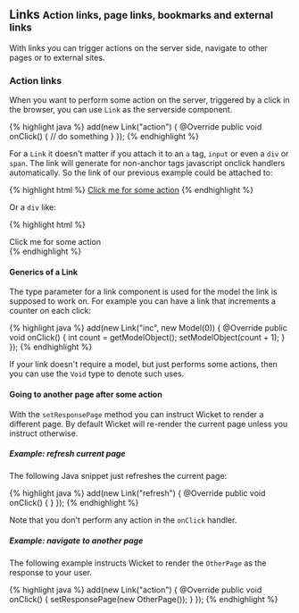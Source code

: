 <div class="page-header">
	<h2>Links <small>Action links, page links, bookmarks and external links</small></h2>
</div>

With links you can trigger actions on the server side, navigate to
other pages or to external sites.

### Action links

When you want to perform some action on the server, triggered by a
click in the browser, you can use `Link` as the serverside component.

{% highlight java %}
    add(new Link<Void>("action") {
		@Override
		public void onClick() {
			// do something
		}
	});
{% endhighlight %}

For a `Link` it doesn't matter if you attach it to an `a` tag,
`input` or even a `div` or `span`. The link will generate for
non-anchor tags javascript onclick handlers automatically. So the
link of our previous example could be attached to:

{% highlight html %}
    <a href="#" wicket:id="action">Click me for some action</a>
{% endhighlight %}

Or a `div` like:

{% highlight html %}
    <div wicket:id="action">Click me for some action</div>
{% endhighlight %}

#### Generics of a Link

The type parameter for a link component is used for the model the
link is supposed to work on. For example you can have a link that
increments a counter on each click:

{% highlight java %}
    add(new Link<Integer>("inc", new Model<Integer>(0)) {
		@Override
		public void onClick() {
			int count = getModelObject();
			setModelObject(count + 1);
		}
	});
{% endhighlight %}

If your link doesn't require a model, but just performs some actions,
then you can use the `Void` type to denote such uses.

#### Going to another page after some action

With the `setResponsePage` method you can instruct Wicket to render a
different page. By default Wicket will re-render the current page
unless you instruct otherwise.

##### Example: refresh current page

The following Java snippet just refreshes the current page:

{% highlight java %}
    add(new Link<Void>("refresh") {
		@Override
		public void onClick() {
		}
	});
{% endhighlight %}

Note that you don't perform any action in the `onClick` handler.

##### Example: navigate to another page

The following example instructs Wicket to render the `OtherPage` as
the response to your user.

{% highlight java %}
    add(new Link<Void>("action") {
		@Override
		public void onClick() {
			setResponsePage(new OtherPage());
		}
	});
{% endhighlight %}


